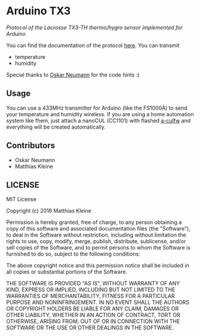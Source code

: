 # Arduino TX3

*Protocol of the Lacrosse TX3-TH thermo/hygro sensor implemented for Arduino*

You can find the documentation of the protocol [here](http://www.f6fbb.org/domo/sensors/tx3_th.php). You can transmit

- temperature
- humidity

Special thanks to [Oskar Neumann](https://github.com/oskarn97) for the code hints :)

## Usage

You can use a 433MHz transmitter for Arduino (like the FS1000A) to send your temperature and humidity wireless. If you are using a home automation system like fhem, just attach a nanoCUL (CC1101) with flashed [a-culfw](https://github.com/heliflieger/a-culfw) and everything will be created automatically.

## Contributors

- Oskar Neumann
- Matthias Kleine

## LICENSE

MIT License

Copyright (c) 2018 Matthias Kleine

Permission is hereby granted, free of charge, to any person obtaining a copy
of this software and associated documentation files (the "Software"), to deal
in the Software without restriction, including without limitation the rights
to use, copy, modify, merge, publish, distribute, sublicense, and/or sell
copies of the Software, and to permit persons to whom the Software is
furnished to do so, subject to the following conditions:

The above copyright notice and this permission notice shall be included in all
copies or substantial portions of the Software.

THE SOFTWARE IS PROVIDED "AS IS", WITHOUT WARRANTY OF ANY KIND, EXPRESS OR
IMPLIED, INCLUDING BUT NOT LIMITED TO THE WARRANTIES OF MERCHANTABILITY,
FITNESS FOR A PARTICULAR PURPOSE AND NONINFRINGEMENT. IN NO EVENT SHALL THE
AUTHORS OR COPYRIGHT HOLDERS BE LIABLE FOR ANY CLAIM, DAMAGES OR OTHER
LIABILITY, WHETHER IN AN ACTION OF CONTRACT, TORT OR OTHERWISE, ARISING FROM,
OUT OF OR IN CONNECTION WITH THE SOFTWARE OR THE USE OR OTHER DEALINGS IN THE
SOFTWARE.
